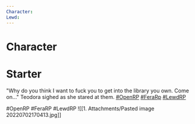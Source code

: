 ```yaml
---
Character: 
Lewd: 
---
```

# Character


# Starter
"Why do you think I want to fuck you to get into the library you own. Come on..." Teodora sighed as she stared at them. [#OpenRP](https://twitter.com/hashtag/OpenRP?src=hashtag_click) [#FeraRp](https://twitter.com/hashtag/FeraRp?src=hashtag_click) [#LewdRP](https://twitter.com/hashtag/LewdRP?src=hashtag_click)

  

#OpenRP #FeraRP #LewdRP 
![[1. Attachments/Pasted image 20220702170413.jpg]]